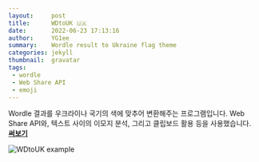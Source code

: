 ```yaml
---
layout:     post
title:      WDtoUK 🇺🇦
date:       2022-06-23 17:13:16
author:     YG1ee
summary:    Wordle result to Ukraine flag theme
categories: jekyll
thumbnail:  gravatar
tags:
 - wordle
 - Web Share API
 - emoji
---
```


Wordle 결과를 우크라이나 국기의 색에 맞추어 변환해주는 프로그램입니다.
Web Share API와, 텍스트 사이의 이모지 분석, 그리고 클립보드 활용 등을 사용했습니다.\
**[써보기](/WDtoUK/index.html)**

![WDtoUK example](https://i.imgur.com/uOa0Shr.png)
